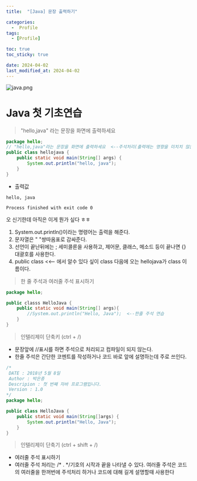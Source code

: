 ```yaml
---
title:  "[Java] 문장 출력하기" 

categories:
  -  Profile
tags:
  - [Profile]

toc: true
toc_sticky: true

date: 2024-04-02
last_modified_at: 2024-04-02
---
```


![java.png](..%2Fassets%2Fimg%2Fjava.png)

# Java 첫 기초연습

>"hello,java" 라는 문장을 화면에 출력하세요

~~~java
package hello;
// "hello,java"라는 문장을 화면에 출력하세요  <--주석처리(출력에는 영향을 미치치 않는다
public class hellojava {
    public static void main(String[] args) {
        System.out.println("hello, java");
    }
}
~~~

- 출력값

~~~
hello, java

Process finished with exit code 0
~~~

오 신기한데 아직은 이게 뭔가 싶다 ㅎㅎ 


1. System.out.println()이라는 명령어는 출력을 해준다.
2. 문자열은 " "쌍따옴표로 감싸준다.
3. 선언이 끝난뒤에는 ; 세미콜론을 사용하고, 제어문, 클래스, 메소드 등이 끝나면 {} 대괄호를 사용한다. 
4. public class <<-- 에서 알수 있다 싶이 class 다음에 오는 hellojava가 class 이름이다.

> 한 줄 주석과 여러줄 주석 표시하기

~~~java
package hello;

public classs HelloJava {
    public static void main(String[] args){
        //System.out.println("Hello, Java");  <--한줄 주석 연습
    }
}
~~~

> 인텔리제이 단축키 (ctrl + /)


- 문장앞에 //표시를 하면 주석으로 처리되고 컴파일이 되지 않는다.
- 한줄 주석은 간단한 코멘트를 작성하거나 코드 바로 앞에 설명하는데 주로 쓰인다.

~~~java
/*
 DATE : 2018년 5월 8일
 Author : 박은종
 Descripion : 첫 번째 자바 프로그램입니다.
 Version : 1.0
*/
package hello;

public class HelloJava {
    public static void main(String[]args) {
        System.out.println("Hello, Java");
    }
}
~~~

> 인텔리제이 단축기 (ctrl + shift + /)


- 여러줄 주석 표시하기
- 여러줄 주석 처리는 /* . */기호의 시작과 끝을 나타낼 수 있다. 여러줄 주석은 코드의 여러줄을 한꺼번에 주석처리 하거나 코드에 대해 길게 설명할때 사용한다

